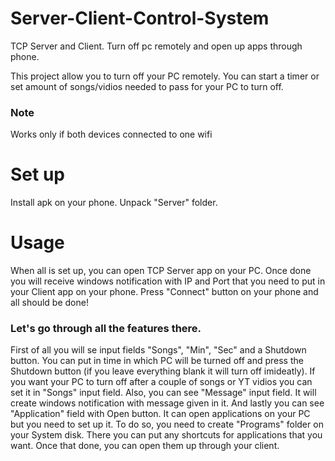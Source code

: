 # Server-Client-Control-System
TCP Server and Client. Turn off pc remotely and open up apps through phone.

This project allow you to turn off your PC remotely. You can start a timer or set amount of songs/vidios needed to pass for your PC to turn off.
### Note
Works only if both devices connected to one wifi
# Set up
Install apk on your phone.
Unpack "Server" folder.

# Usage
When all is set up, you can open TCP Server app on your PC. Once done you will receive windows notification with IP and Port that you need to put in your Client app on your phone. 
Press "Connect" button on your phone and all should be done!
### Let's go through all the features there. 
First of all you will se input fields "Songs", "Min", "Sec" and a Shutdown button. You can put in time in which PC will be turned off and press the Shutdown button (if you leave everything blank it will turn off imideatly).
If you want your PC to turn off after a couple of songs or YT vidios you can set it in "Songs" input field.
Also, you can see "Message" input field. It will create windows notification with message given in it.
And lastly you can see "Application" field with Open button. It can open applications on your PC but you need to set up it. To do so, you need to create "Programs" folder on your System disk.
There you can put any shortcuts for applications that you want. Once that done, you can open them up through your client.

